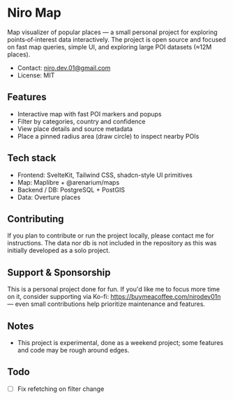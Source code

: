 # Niro Map

Map visualizer of popular places — a small personal project for exploring points‑of‑interest data interactively. The project is open source and focused on fast map queries, simple UI, and exploring large POI datasets (≈12M places).

- Contact: niro.dev.01@gmail.com
- License: MIT

## Features

- Interactive map with fast POI markers and popups
- Filter by categories, country and confidence
- View place details and source metadata
- Place a pinned radius area (draw circle) to inspect nearby POIs

## Tech stack

- Frontend: SvelteKit, Tailwind CSS, shadcn-style UI primitives
- Map: Maplibre + @arenarium/maps
- Backend / DB: PostgreSQL + PostGIS
- Data: Overture places

## Contributing
If you plan to contribute or run the project locally, please contact me for instructions. The data nor db is not included in the repository as this was initially developed as a solo project.

## Support & Sponsorship

This is a personal project done for fun. If you'd like me to focus more time on it, consider supporting via Ko-fi: https://buymeacoffee.com/nirodev01n — even small contributions help prioritize maintenance and features.

## Notes

- This project is experimental, done as a weekend project; some features and code may be rough around edges.


## Todo

- [ ] Fix refetching on filter change